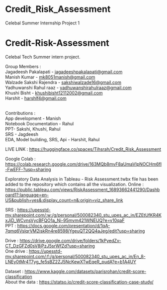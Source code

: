 # Credit_Risk_Assessment
Celebal Summer Internship Project 1


# Credit-Risk-Assessment
Celebal Tech Summer intern project.

Group Members : <br>
Jagadeesh Pakalapati - jagadeeshpakalapati@gmail.com <br>
Manish Kumar - mk8051manish@gmail.com <br>
Walzade Sakshi Rajendra - sakshiwalzade16@gmail.com <br>
Yadhuwanshi Rahul raaz - yadhuwanshirahulraaz@gmail.com <br>
Khushi Bisht - khushibisht12112002@gmail.com <br>
Harshit - harshlf4@gmail.com <br>
<br>

Contributions : <br>
App development - Manish <br>
Notebook Documentation - Rahul <br>
PPT- Sakshi, Khushi, Rahul <br>
SRS - Jagdeesh <br>
EDA, Model building, SRS, Api  - Harshit, Rahul
<br>

LIVE LINK : https://huggingface.co/spaces/Tihsrah/Credit_Risk_Assessment

Google Colab : https://colab.research.google.com/drive/163MQb8mvF8aUmaVIpNOCHm6fI-FwEFF-?usp=sharing

Exploratory Data Analysis in Tableau - 
Risk Assessment.twbx file has been added to the repository which contains all the visualization.
Online :
https://public.tableau.com/views/RiskAssessment_16893662441290/Dashboard1?:language=en-US&publish=yes&:display_count=n&:origin=viz_share_link
<br>

SRS : https://upesstd-my.sharepoint.com/:w:/g/personal/500082340_stu_upes_ac_in/EZEtUfKR4KxJjD_WCvnsVycBFQO1a_Ni-95mvm421WNEUQ?e=v10qaF
<br>
PPT : https://docs.google.com/presentation/d/1qA-7qmq6VslqrVM2iskRn4re8598jYgeuQT2QQ4aJeg/edit?usp=sharing
<br>


Drive : https://drive.google.com/drive/folders/1kPyedZv-CT_DzGFZd0sV8jPzJ5srWfZd?usp=sharing
<br>
One drive : https://upesstd-my.sharepoint.com/:f:/g/personal/500082340_stu_upes_ac_in/En_8-LNEy0tMr4T7yg_fe5sBZ2ZJ5NcKewXTwEqeR_pudA?e=b1A4UY
<br>

Dataset : https://www.kaggle.com/datasets/parisrohan/credit-score-classification <br>
About the data : https://statso.io/credit-score-classification-case-study/
